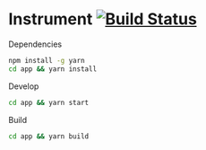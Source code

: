 # Instrument [![Build Status](https://travis-ci.org/littletouch/instrument-guide.svg?branch=master)](https://travis-ci.org/littletouch/instrument-guide)

Dependencies
````bash
npm install -g yarn
cd app && yarn install
````

Develop
````bash
cd app && yarn start
````

Build
````bash
cd app && yarn build
````
